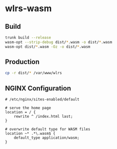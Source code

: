 # wlrs-wasm

## Build
```bash
trunk build --release
wasm-opt --strip-debug dist/*.wasm -o dist/*.wasm
wasm-opt dist/*.wasm -Oz -o dist/*.wasm
```

## Production
```bash
cp -r dist/* /var/www/wlrs
```


## NGINX Configuration
```nginx
# /etc/nginx/sites-enabled/default

# serve the home page
location = / {
    rewrite ^ /index.html last;
}

# overwrite default type for WASM files
location ~* .*\.wasm$ {
    default_type application/wasm;
}
```
